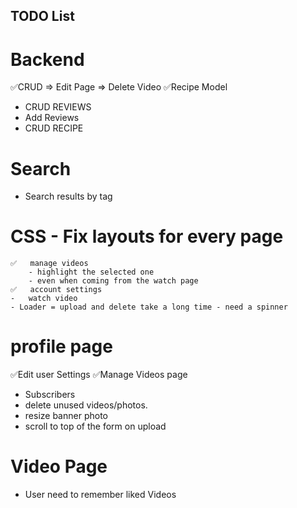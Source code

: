 ## TODO List


# Backend
✅CRUD => Edit Page => Delete Video
✅Recipe Model
- CRUD REVIEWS
- Add Reviews
- CRUD RECIPE

# Search
- Search results by tag

# CSS - Fix layouts for every page
    ✅   manage videos
        - highlight the selected one
        - even when coming from the watch page
    ✅   account settings
    -   watch video
    - Loader = upload and delete take a long time - need a spinner

# profile page
✅Edit user Settings 
✅Manage Videos page 
- Subscribers
- delete unused videos/photos.
- resize banner photo
- scroll to top of the form on upload

# Video Page
- User need to remember liked Videos